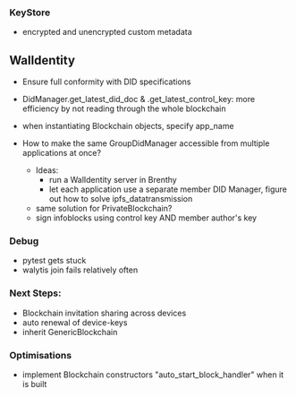 ### KeyStore
- encrypted and unencrypted custom metadata

## WalIdentity

- Ensure full conformity with DID specifications
- DidManager.get_latest_did_doc & .get_latest_control_key: more efficiency by not reading through the whole blockchain
- when instantiating Blockchain objects, specify app_name

- How to make the same GroupDidManager accessible from multiple applications at once?
  - Ideas:
      - run a WalIdentity server in Brenthy
      - let each application use a separate member DID Manager, figure out how to solve ipfs_datatransmission
  - same solution for PrivateBlockchain?
  - sign infoblocks using control key AND member author's key

### Debug

- pytest gets stuck
- walytis join fails relatively often

### Next Steps:

- Blockchain invitation sharing across devices
- auto renewal of device-keys
- inherit GenericBlockchain

### Optimisations

- implement Blockchain constructors "auto_start_block_handler" when it is built
